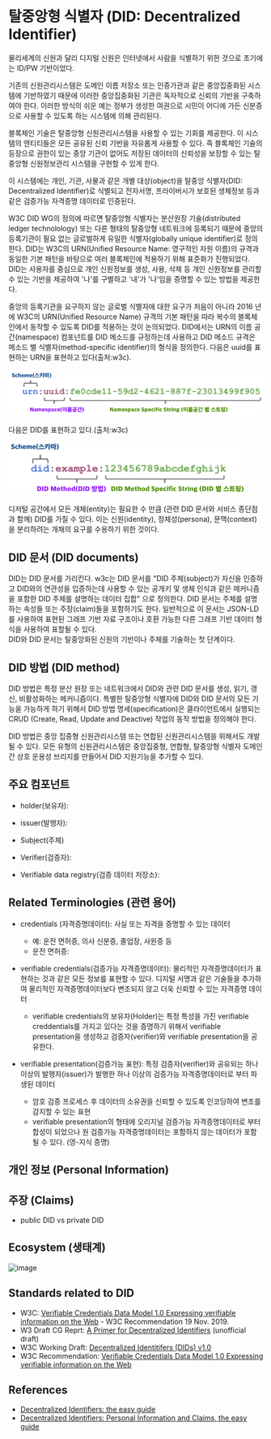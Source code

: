 # 탈중앙형 식별자 (DID: Decentralized Identifier)

물리세계의 신원과 달리 디지털 신원은 인터넷에서 사람을 식별하기 위한 것으로 초기에는 ID/PW 기반이었다.

기존의 신원관리시스템은 도메인 이름 저장소 또는 인증가관과 같은 중앙집중화된 시스템에 기반하였기 때문에 이러한 중앙집중화된 기관은 독자적으로 신뢰의 기반을 구축하여야 한다. 이러한 방식의 쉬운 예는 정부가 생성한 여권으로 시민이 어디에 가든 신분증으로 사용할 수 있도록 하는 시스템에 의해 관리된다. 

블록체인 기술은 탈중앙형 신원관리시스템을 사용할 수 있는 기회를 제공한다. 이 시스템의 엔티티들은 모든 공유된 신뢰 기반을 자유롭게 사용할 수 있다. 
즉 블록체인 기술의 등장으로 권한이 있는 중앙 기관이 없어도 저장된 데이터의 신뢰성을 보장할 수 있는 탈중앙형 신원정보관리 시스템을 구현할 수 있게 한다.  

이 시스템에는 개인, 기관, 사물과 같은 개별 대상(object)을 탈중앙 식별자(DID: Decentralized Identifier)로 식별되고 
전자서명, 프라이버시가 보호된 생체정보 등과 같은 검증가능 자격증명 데이터로 인증된다. 

W3C DID WG의 정의에 따르면 탈중앙형 식별자는 분산원장 기술(distributed ledger technolology) 또는 다른 형태의 탈중앙형 네트워크에 등록되기 때문에 
중앙의 등록기관이 필요 없는 글로벌하게 유일한 식별자(globally unique identifier)로 정의한다.
DID는 W3C의 URN(Unified Resource Name: 영구적인 자원 이름)의 규격과 동일한 기본 패턴을 바탕으로 여러 블록체인에 적용하기 위해 표준화가 진행되었다.
DID는 사용자를 중심으로 개인 신원정보를 생성, 사용, 삭제 등 개인 신원정보를 관리할 수 있는 기반을 제공하여 '나'를 구별하고 '내'가 '나'임을 증명할 수 있는
방법을 제공한다. 

중앙의 등록기관을 요구하지 않는 글로벌 식별자에 대한 요구가 처음이 아니라 2016 년에 W3C의 URN(Unified Resource Name) 규격의 기본 패턴을 따라 
복수의 블록체인에서 동작할 수 있도록 DID를 적용하는 것이 논의되었다. DID에서는 URN의 이름 공간(namespace) 컴포넌트를 
DID 메소드를 규정하는데 사용하고 DID 메소드 규격은 메소드 별 식별자(method-specific identifier)의 형식을 정의한다.
다음은 uuid를 표현하는 URN을 표현하고 있다(출처:w3c). 

![image](./uuid_fornat.png)

다음은 DID를 표현하고 있다.(출처:w3c)

![image](./did_format.png)

디저털 공간에서 모든 개체(entity)는 필요한 수 만큼 (관련 DID 문서와 서비스 종단점 과 함께) DID를 가질 수 있다. 이는 신원(identity), 정체성(persona), 문맥(context)을 분리하려는 개채의 요구를 수용하기 위한 것이다.  

## DID 문서 (DID documents)

DID는 DID 문서를 가리킨다. w3c는 DID 문서를 "DID 주체(subject)가 자신을 인증하고 DID와의 연관성을 입증하는데 사용할 수 있는 공개키 및 생체 인식과 같은
메커니즘을 포함한 DID 주체를 설명하는 데이터 집합" 으로 정의한다. DID 문서는 주체를 설명하는 속성들 또는 주장(claim)들을 포함하기도 한다. 
일반적으로 이 문서는 JSON-LD를 사용하여 표현된 그래프 기반 자료 구조이나 호환 가능한 다른 그래프 기반 데이터 형식을 사용하여 표할될 수 있다.   
DID와 DID 문서는 탈중앙화된 신원의 기반이나 주체를 기술하는 첫 단계이다. 

## DID 방법 (DID method)


DID 방법은 특정 분산 원장 또는 네트워크에서 DID와 관련 DID 문서를 생성, 읽기, 갱신, 비활성화하는 메커니즘이다. 
특별한 탈중앙형 식별자에 DID와 DID 문서의 모든 기능을 가능하게 하기 위해서 DID 방법 명세(specification)은 클라이언트에서 실행되는 
CRUD (Create, Read, Update and Deactive) 작업의 동작 방법을 정의해야 한다.   

DID 방법은 중앙 집중형 신원관리시스템 또는 연합된 신원관리시스템을 위해서도 개발될 수 있다. 모든 유형의 신원관리시스템은 중앙집중형, 연합형,
탈중앙형 식별자 도메인 간 상호 운용성 브리지를 만들어서 DID 지원기능을 추가할 수 있다. 

## 주요 컴포넌트

 * holder(보유자):
 
 
 * issuer(발행자):
 
 
 * Subject(주체)
 
 
 * Verifier(검증자):
 
 
 * Verifiable data registry(검증 데이터 저장소):
   


## Related Terminologies (관련 용어)

* credentials (자격증명데이터): 사실 또는 자격을 증명할 수 있는 데이터
   + 예: 운전 면허증, 의사 신분증, 졸업장, 사원증 등
   + 운전 면허증: 

* verifiable credentials(검증가능 자격증명데이터): 물리적인 자격증명데이터가 표현하는 것과 같은 모든 정보를 표현할 수 있다.
디지털 서명과 같은 기술들을 추가하여 물리적인 자격증명데이터보다 변조되지 않고 더욱 신뢰할 수 있는 자격증명 데이터 
   + verifiable credentials의 보유자(Holder)는 특정 특성을 가진 verifiable creddentials를 가지고 있다는 것을 증명하기 위해서 
   verifiable presentation을 생성하고 검증자(verifier)와 verifiable presentation을 공유한다.
   
* verifiable presentation(검증가능 표현): 특정 검증자(verifier)와 공유되는 하나 이상의 발행자(issuer)가 발행한 하나 이상의
검증가능 자격증명데이터로 부터 파생된 데이터
    + 암호 검증 프로세스 후 데이터의 소유권을 신뢰할 수 있도록 인코딩하여 변조를 감지할 수 있는 표현
    + verifiable presentation의 형태에 오리지널 검증가능 자격증명데이터로 부터 합성이 되었으나 원 검증가능 자격증명데이터는
    포함하지 않는 데이터가 포함될 수 있다. (영-지식 증명) 
    
## 개인 정보 (Personal Information)




## 주장 (Claims)



* public DID vs private DID

## Ecosystem (생태계)

![image](https://miro.medium.com/max/2270/1*Cke4CG4fJlcpLNxgVsO_hw.png)


## Standards related to DID

* W3C: [Verifiable Credentials Data Model 1.0 Expressing verifiable information on the Web](https://www.w3.org/TR/vc-data-model/#what-is-a-verifiable-credential) - W3C Recommendation 19 Nov. 2019.
* W3 Draft CG Reprt: [A Primer for Decentralized Identifiers](https://w3c-ccg.github.io/did-primer/) (unofficial draft)
* W3C Working Draft: [Decentralized Identitifers (DIDs) v1.0](https://w3c.github.io/did-core/)
* W3C Recommendation: [Verifiable Credentials Data Model 1.0 Expressing verifiable information on the Web](https://www.w3.org/TR/vc-data-model/#what-is-a-verifiable-credential)

## References

* [Decentralized Identifiers: the easy guide](https://medium.com/metadium/decentralized-identifiers-the-easy-guide-fb96429e8b24)
* [Decentralized Identifiers: Personal Information and Claims, the easy guide](https://medium.com/metadium/decentralized-identifiers-personal-information-and-claims-the-easy-guide-ee58b5427dd2)
